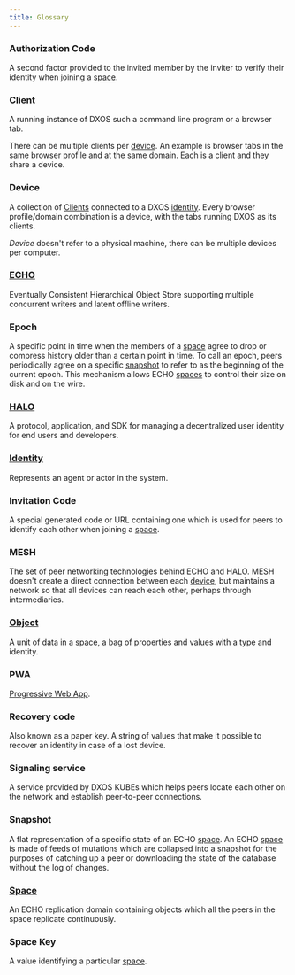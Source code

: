 ```yaml
---
title: Glossary
---
```


### Authorization Code

A second factor provided to the invited member by the inviter to verify their identity when joining a [space](#space).

### Client

A running instance of DXOS such a command line program or a browser tab.

There can be multiple clients per [device](#device). An example is browser tabs in the same browser profile and at the same domain. Each is a client and they share a device.

### Device

A collection of [Clients](#client) connected to a DXOS [identity](#identity). Every browser profile/domain combination is a device, with the tabs running DXOS as its clients.

*Device* doesn't refer to a physical machine, there can be multiple devices per computer.

### [ECHO](/echo/introduction)

Eventually Consistent Hierarchical Object Store supporting multiple concurrent writers and latent offline writers.

### Epoch

A specific point in time when the members of a [space](#space) agree to drop or compress history older than a certain point in time. To call an epoch, peers periodically agree on a specific [snapshot](#snapshot) to refer to as the beginning of the current epoch. This mechanism allows ECHO [spaces](#space) to control their size on disk and on the wire.

### [HALO](/halo/introduction)

A protocol, application, and SDK for managing a decentralized user identity for end users and developers.

### [Identity](/halo/introduction)

Represents an agent or actor in the system.

### Invitation Code

A special generated code or URL containing one which is used for peers to identify each other when joining a [space](#space).

### MESH

The set of peer networking technologies behind ECHO and HALO. MESH doesn't create a direct connection between each [device](#device), but maintains a network so that all devices can reach each other, perhaps through intermediaries.

### [Object](/echo/introduction#objects)

A unit of data in a [space](#space), a bag of properties and values with a type and identity.

### PWA

[Progressive Web App](https://en.wikipedia.org/wiki/Progressive_web_app).

### Recovery code

Also known as a paper key. A string of values that make it possible to recover an identity in case of a lost device.

### Signaling service

A service provided by DXOS KUBEs which helps peers locate each other on the network and establish peer-to-peer connections.

### Snapshot

A flat representation of a specific state of an ECHO [space](#space). An ECHO [space](#space) is made of feeds of mutations which are collapsed into a snapshot for the purposes of catching up a peer or downloading the state of the database without the log of changes.

### [Space](/echo/introduction#spaces)

An ECHO replication domain containing objects which all the peers in the space replicate continuously.

### Space Key

A value identifying a particular [space](#space).
